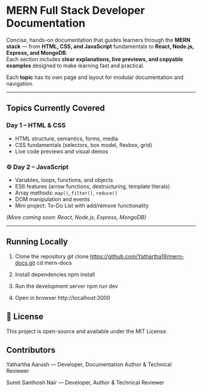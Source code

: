 # MERN Full Stack Developer Documentation

Concise, hands-on documentation that guides learners through the **MERN stack** — from **HTML, CSS, and JavaScript** fundamentals to **React, Node.js, Express, and MongoDB**.  
Each section includes **clear explanations, live previews, and copyable examples** designed to make learning fast and practical.

Each **topic** has its own page and layout for modular documentation and navigation.

---

## Topics Currently Covered 

### Day 1 – HTML & CSS  
- HTML structure, semantics, forms, media  
- CSS fundamentals (selectors, box model, flexbox, grid)  
- Live code previews and visual demos  

### ⚙️ Day 2 – JavaScript  
- Variables, loops, functions, and objects  
- ES6 features (arrow functions, destructuring, template literals)  
- Array methods: `map()`, `filter()`, `reduce()`  
- DOM manipulation and events  
- Mini project: To-Do List with add/remove functionality  

*(More coming soon: React, Node.js, Express, MongoDB)*

---

## Running Locally

 1. Clone the repository
git clone https://github.com/Yathartha19/mern-docs.git
cd mern-docs

 2. Install dependencies
npm install

 3. Run the development server
npm run dev

 4. Open in browser
http://localhost:3000



## 📄 License
This project is open-source and available under the MIT License.



## Contributors

Yathartha Aarush — Developer, Documentation Author & Technical Reviewer

Sumit Santhosh Nair — Developer, Author & Technical Reviewer
